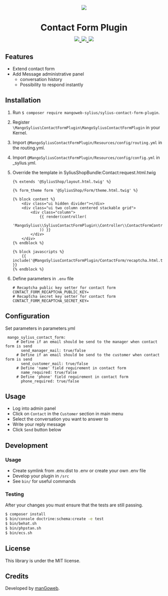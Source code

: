 <p align="center">
    <a href="https://www.mangoweb.cz/en/" target="_blank">
        <img src="https://avatars0.githubusercontent.com/u/38423357?s=200&v=4"/>
    </a>
</p>
<h1 align="center">
Contact Form Plugin
<br />
    <a href="https://packagist.org/packages/mangoweb-sylius/sylius-contact-form-plugin" title="License" target="_blank">
        <img src="https://img.shields.io/packagist/l/mangoweb-sylius/sylius-contact-form-plugin.svg" />
    </a>
    <a href="https://packagist.org/packages/mangoweb-sylius/sylius-contact-form-plugin" title="Version" target="_blank">
        <img src="https://img.shields.io/packagist/v/mangoweb-sylius/sylius-contact-form-plugin.svg" />
    </a>
    <a href="http://travis-ci.org/mangoweb-sylius/SyliusContactFormPlugin" title="Build status" target="_blank">
        <img src="https://img.shields.io/travis/mangoweb-sylius/SyliusContactFormPlugin/master.svg" />
    </a>
</h1>

## Features

* Extend contact form
* Add Message administrative panel
    * conversation history
    * Possibility to respond instantly

## Installation

1. Run `$ composer require mangoweb-sylius/sylius-contact-form-plugin`.
2. Register `\MangoSylius\ContactFormPlugin\MangoSyliusContactFormPlugin` in your Kernel.
3. Import `@MangoSyliusContactFormPlugin/Resources/config/routing.yml` in the routing.yml.
4. Import `@MangoSyliusContactFormPlugin/Resources/config/config.yml` in _sylius.yml.
5. Override the template in SyliusShopBundle:Contact:request.html.twig

   ```twig
   {% extends '@SyliusShop/layout.html.twig' %}
   
   {% form_theme form '@SyliusShop/Form/theme.html.twig' %}
   
   {% block content %}
       <div class="ui hidden divider"></div>
       <div class="ui two column centered stackable grid">
           <div class="column">
               {{ render(controller(
                   'MangoSylius\\SyliusContactFormPlugin\\Controller\\ContactFormController::createContactMessage'
               )) }}
           </div>
       </div>
   {% endblock %}
   
   {% block javascripts %}
       {{ include('@MangoSyliusContactFormPlugin/ContactForm/recaptcha.html.twig') }}
   {% endblock %}
    ```
6. Define parameters in `.env` file

    ```
    # Recaptcha public key setter for contact form
    CONTACT_FORM_RECAPTCHA_PUBLIC_KEY=
    # Recaptcha secret key setter for contact form
    CONTACT_FORM_RECAPTCHA_SECRET_KEY=
    ```
   
## Configuration
Set parameters in parameters.yml
   ```
    mango_sylius_contact_form:
        # Define if an email should be send to the manager when contact form is send
          send_manager_mail: true/false
        # Define if an email should be send to the customer when contact form is send
          send_customer_mail: true/false
        # Define 'name' field requirement in contact form
          name_required: true/false
        # Define 'phone' field requirement in contact form
          phone_required: true/false
   ```

## Usage

* Log into admin panel
* Click on `Contact` in the `Customer` section in main menu
* Select the conversation you want to answer to
* Write your reply message
* Click `Send` button below

## Development

### Usage

- Create symlink from .env.dist to .env or create your own .env file
- Develop your plugin in `/src`
- See `bin/` for useful commands

### Testing

After your changes you must ensure that the tests are still passing.

```bash
$ composer install
$ bin/console doctrine:schema:create -e test
$ bin/behat.sh
$ bin/phpstan.sh
$ bin/ecs.sh
```

License
-------
This library is under the MIT license.

Credits
-------
Developed by [manGoweb](https://www.mangoweb.eu/).
